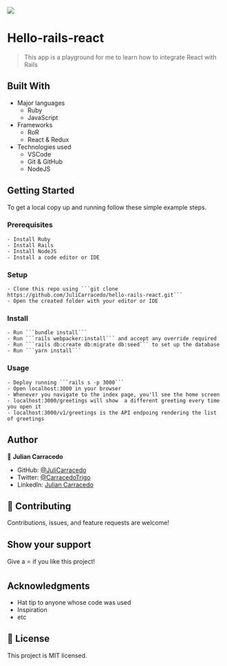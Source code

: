 ![](https://img.shields.io/badge/Microverse-blueviolet)

# Hello-rails-react

> This app is a playground for me to learn how to integrate React with Rails

## Built With

- Major languages
    - Ruby
    - JavaScript
- Frameworks
    - RoR
    - React & Redux
- Technologies used
    - VSCode
    - Git & GitHub
    - NodeJS

## Getting Started


To get a local copy up and running follow these simple example steps.

### Prerequisites

    - Install Ruby
    - Install Rails
    - Install NodeJS
    - Install a code editor or IDE

### Setup

    - Clone this repo using ```git clone https://github.com/JuliCarracedo/hello-rails-react.git```
    - Open the created folder with your editor or IDE

### Install

    - Run ```bundle install```
    - Run ```rails webpacker:install``` and accept any override required
    - Run ```rails db:create db:migrate db:seed``` to set up the database
    - Run ```yarn install```

### Usage
    - Deploy running ```rails s -p 3000```
    - Open localhost:3000 in your browser
    - Whenever you navigate to the index page, you'll see the home screen
    - localhost:3000/greetings will show  a different greeting every time you open it
    - localhost:3000/v1/greetings is the API endpoing rendering the list of greetings

## Author

👤 **Julian Carracedo**

- GitHub: [@JuliCarracedo](https://github.com/JuliCarracedo)
- Twitter: [@CarracedoTrigo](https://twitter.com/CarracedoTrigo)
- LinkedIn: [Julian Carracedo](https://linkedin.com/in/julian-carracedo)

## 🤝 Contributing

Contributions, issues, and feature requests are welcome!

## Show your support

Give a ⭐️ if you like this project!

## Acknowledgments

- Hat tip to anyone whose code was used
- Inspiration
- etc

## 📝 License

This project is MIT licensed.
